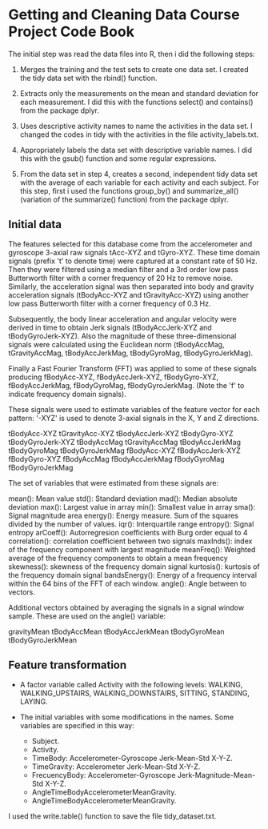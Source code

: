 # Getting and Cleaning Data Course Project Code Book
The initial step was read the data files into R, then i did the following steps:

1. Merges the training and the test sets to create one data set. I created the tidy data set with the rbind() function.

2. Extracts only the measurements on the mean and standard deviation for each measurement. I did this with the functions select() and contains() from the package dplyr.

3. Uses descriptive activity names to name the activities in the data set. I changed the codes in tidy with the activities in the file activity_labels.txt.

4. Appropriately labels the data set with descriptive variable names. I did this with the gsub() function and some regular expressions.

5. From the data set in step 4, creates a second, independent tidy data set with the average of each variable for each activity and each subject. For this step, first i used the functions group_by() and summarize_all() (variation of the summarize() function) from the package dplyr.

## Initial data
The features selected for this database come from the accelerometer and gyroscope 3-axial raw signals tAcc-XYZ and tGyro-XYZ. These time domain signals (prefix 't' to denote time) were captured at a constant rate of 50 Hz. Then they were filtered using a median filter and a 3rd order low pass Butterworth filter with a corner frequency of 20 Hz to remove noise. Similarly, the acceleration signal was then separated into body and gravity acceleration signals (tBodyAcc-XYZ and tGravityAcc-XYZ) using another low pass Butterworth filter with a corner frequency of 0.3 Hz.

Subsequently, the body linear acceleration and angular velocity were derived in time to obtain Jerk signals (tBodyAccJerk-XYZ and tBodyGyroJerk-XYZ). Also the magnitude of these three-dimensional signals were calculated using the Euclidean norm (tBodyAccMag, tGravityAccMag, tBodyAccJerkMag, tBodyGyroMag, tBodyGyroJerkMag).

Finally a Fast Fourier Transform (FFT) was applied to some of these signals producing fBodyAcc-XYZ, fBodyAccJerk-XYZ, fBodyGyro-XYZ, fBodyAccJerkMag, fBodyGyroMag, fBodyGyroJerkMag. (Note the 'f' to indicate frequency domain signals).

These signals were used to estimate variables of the feature vector for each pattern:
'-XYZ' is used to denote 3-axial signals in the X, Y and Z directions.

tBodyAcc-XYZ tGravityAcc-XYZ tBodyAccJerk-XYZ tBodyGyro-XYZ tBodyGyroJerk-XYZ tBodyAccMag tGravityAccMag tBodyAccJerkMag tBodyGyroMag tBodyGyroJerkMag fBodyAcc-XYZ fBodyAccJerk-XYZ fBodyGyro-XYZ fBodyAccMag fBodyAccJerkMag fBodyGyroMag fBodyGyroJerkMag

The set of variables that were estimated from these signals are:

mean(): Mean value std(): Standard deviation mad(): Median absolute deviation max(): Largest value in array min(): Smallest value in array sma(): Signal magnitude area energy(): Energy measure. Sum of the squares divided by the number of values. iqr(): Interquartile range entropy(): Signal entropy arCoeff(): Autorregresion coefficients with Burg order equal to 4 correlation(): correlation coefficient between two signals maxInds(): index of the frequency component with largest magnitude meanFreq(): Weighted average of the frequency components to obtain a mean frequency skewness(): skewness of the frequency domain signal kurtosis(): kurtosis of the frequency domain signal bandsEnergy(): Energy of a frequency interval within the 64 bins of the FFT of each window. angle(): Angle between to vectors.

Additional vectors obtained by averaging the signals in a signal window sample. These are used on the angle() variable:

gravityMean tBodyAccMean tBodyAccJerkMean tBodyGyroMean tBodyGyroJerkMean

## Feature transformation
* A factor variable called Activity with the following levels: WALKING, WALKING_UPSTAIRS, WALKING_DOWNSTAIRS, SITTING, STANDING, LAYING.

* The initial variables with some modifications in the names. Some variables are specified in this way:

  * Subject.
  * Activity.
  * TimeBody: Accelerometer-Gyroscope Jerk-Mean-Std X-Y-Z.
  * TimeGravity: Accelerometer Jerk-Mean-Std X-Y-Z.
  * FrecuencyBody: Accelerometer-Gyroscope Jerk-Magnitude-Mean-Std X-Y-Z.
  * AngleTimeBodyAccelerometerMeanGravity.
  * AngleTimeBodyAccelerometerMeanGravity.
  
I used the write.table() function to save the file tidy_dataset.txt.
